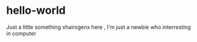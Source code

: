 # hello-world
Just a little something
xhairogenx here , I'm just a newbie who interresting in computer

